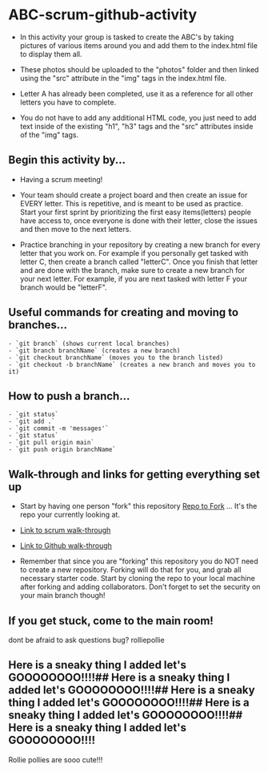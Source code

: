 # ABC-scrum-github-activity

- In this activity your group is tasked to create the ABC's by taking pictures of various items around you and add them to the index.html file to display them all. 

- These photos should be uploaded to the "photos" folder and then linked using the "src" attribute in the "img" tags in the index.html file. 

- Letter A has already been completed, use it as a reference for all other letters you have to complete. 

- You do not have to add any additional HTML code, you just need to add text inside of the existing "h1", "h3" tags and the "src" attributes inside of the "img" tags. 

## Begin this activity by... ##
- Having a scrum meeting!

- Your team should create a project board and then create an issue for EVERY letter. This is repetitive, and is meant to be used as practice. Start your first sprint by prioritizing the first easy items(letters) people have access to, once everyone is done with their letter, close the issues and then move to the next letters.

- Practice branching in your repository by creating a new branch for every letter that you work on. For example if you personally get tasked with letter C, then create a branch called "letterC". Once you finish that letter and are done with the branch, make sure to create a new branch for your next letter. For example, if you are next tasked with letter F your branch would be "letterF".

## Useful commands for creating and moving to branches...
    - `git branch` (shows current local branches)
    - `git branch branchName` (creates a new branch)
    - `git checkout branchName` (moves you to the branch listed)
    - `git checkout -b branchName` (creates a new branch and moves you to it)

## How to push a branch... 
    - `git status`
    - `git add .`
    - `git commit -m 'messages'`
    - `git status`
    - `git pull origin main`
    - `git push origin branchName`

## Walk-through and links for getting everything set up ##
- Start by having one person "fork" this repository [Repo to Fork](https://github.com/reanderson89/ABC-scrum-github-activity) ... It's the repo your currently looking at.

- <a href="https://docs.google.com/document/d/1vmgCw0jRXkeVc6nimG8Qp0-GQ_DNu4Huj05krMAiM6c/edit?usp=sharing" target="_blank">Link to scrum walk-through</a>
 
- <a href="https://docs.google.com/document/d/1_zaihf2OYYfoiYimgpSnm9jJHyxSzfeO7WYbZVNJe64/edit?usp=sharing" target="_blank">Link to Github walk-through</a>

- Remember that since you are "forking" this repository you do NOT need to create a new repository. Forking will do that for you, and grab all necessary starter code. Start by cloning the repo to your local machine after forking and adding collaborators. Don't forget to set the security on your main branch though!

## If you get stuck, come to the main room!

dont be afraid to ask questions 
bug?
rolliepollie
## Here is a sneaky thing I added let's GOOOOOOOO!!!!## Here is a sneaky thing I added let's GOOOOOOOO!!!!## Here is a sneaky thing I added let's GOOOOOOOO!!!!## Here is a sneaky thing I added let's GOOOOOOOO!!!!## Here is a sneaky thing I added let's GOOOOOOOO!!!!

Rollie pollies are sooo cute!!!

